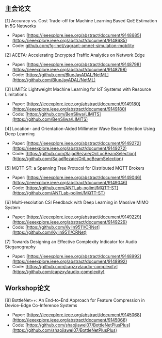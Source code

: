 ## 主会论文
[1] Accuracy vs. Cost Trade-off for Machine Learning Based QoE Estimation in 5G Networks
* Paper: [https://ieeexplore.ieee.org/abstract/document/9148685](https://ieeexplore.ieee.org/abstract/document/9148685)
* Code: [github.com/fg-inet/vagrant-omnet-simulation-mobility](github.com/fg-inet/vagrant-omnet-simulation-mobility)

[2] ACETA: Accelerating Encrypted Traffic Analytics on Network Edge
* Paper: [https://ieeexplore.ieee.org/abstract/document/9148798](https://ieeexplore.ieee.org/abstract/document/9148798)
* Code: [https://github.com/BlueJayADAL/NetML](https://github.com/BlueJayADAL/NetML)

[3] LIMITS: Lightweight Machine Learning for IoT Systems with Resource Limitations
* Paper: [https://ieeexplore.ieee.org/abstract/document/9149180](https://ieeexplore.ieee.org/abstract/document/9149180)
* Code: [https://github.com/BenSliwa/LIMITS](https://github.com/BenSliwa/LIMITS)

[4] Location- and Orientation-Aided Millimeter Wave Beam Selection Using Deep Learning
* Paper: [https://ieeexplore.ieee.org/abstract/document/9149272](https://ieeexplore.ieee.org/abstract/document/9149272)
* Code: [https://github.com/SajadRezaie/OriLocBeamSelection](https://github.com/SajadRezaie/OriLocBeamSelection)

[5] MQTT-ST: a Spanning Tree Protocol for Distributed MQTT Brokers
* Paper: [https://ieeexplore.ieee.org/abstract/document/9149046](https://ieeexplore.ieee.org/abstract/document/9149046)
* Code: [https://github.com/ANTLab-polimi/MQTT-ST](https://github.com/ANTLab-polimi/MQTT-ST)

[6] Multi-resolution CSI Feedback with Deep Learning in Massive MIMO System
* Paper: [https://ieeexplore.ieee.org/abstract/document/9149229](https://ieeexplore.ieee.org/abstract/document/9149229)
* Code: [https://github.com/Kylin9511/CRNet](https://github.com/Kylin9511/CRNet)

[7] Towards Designing an Effective Complexity Indicator for Audio Steganography
* Paper: [https://ieeexplore.ieee.org/abstract/document/9148992](https://ieeexplore.ieee.org/abstract/document/9148992)
* Code: [https://github.com/capzxy/audio-complexity](https://github.com/capzxy/audio-complexity)

## Workshop论文
[8] BottleNet++: An End-to-End Approach for Feature Compression in Device-Edge Co-Inference Systems
* Paper: [https://ieeexplore.ieee.org/abstract/document/9145068](https://ieeexplore.ieee.org/abstract/document/9145068)
* Code: [https://github.com/shaojiawei07/BottleNetPlusPlus](https://github.com/shaojiawei07/BottleNetPlusPlus)

